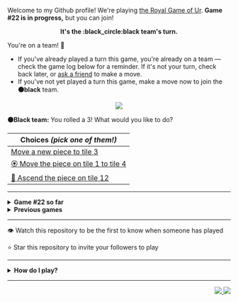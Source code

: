 Welcome to my Github profile!
We're playing
[the Royal Game of Ur](https://en.wikipedia.org/wiki/Royal_Game_of_Ur).
**Game #22 is in progress,** but you can join!

<p align="center">
  <b>It's the
  :black_circle:black
  team's turn.</b>
</p>

You're on a team! :wave:

* If you've already played a turn this game, you're already on a team
  &mdash; check the game log below for a reminder. If it's not your turn,
  check back later, or [ask a
  friend](https://twitter.com/share?text=I'm+playing+The+Royal+Game+of+Ur+on+a+GitHub+profile.+Take+your+turn+at+https://github.com/rossjrw/rossjrw+%23RoyalGameOfUr+%23github) to make a move.
* If you've not yet played a turn this game, make a move now to join the
  **:black_circle:black** team.

<p align="center"><img src="https://raw.githubusercontent.com/rossjrw/rossjrw/play/games/current/board.3447.svg"></p>

  **:black_circle:Black team:**
  You rolled a 3!
What would you like to do?

| Choices *(pick one of them!)* |
| --- |
  | [    Move a new piece to tile 3](https://github.com/rossjrw/rossjrw/issues/new?title=ur-move-3%400-0&amp;body=Press+Submit%21+You+don%27t+need+to+edit+this+text+or+do+anything+else.%0D%0A%0D%0ABe+aware+that+your+move+can+take+a+minute+or+two+to+process.) |
  | [:rosette:    Move the piece on tile 1 to tile 4](https://github.com/rossjrw/rossjrw/issues/new?title=ur-move-3%401-0&amp;body=Press+Submit%21+You+don%27t+need+to+edit+this+text+or+do+anything+else.%0D%0A%0D%0ABe+aware+that+your+move+can+take+a+minute+or+two+to+process.) |
  | [  :rocket:  Ascend the piece on tile 12 ](https://github.com/rossjrw/rossjrw/issues/new?title=ur-move-3%4012-0&amp;body=Press+Submit%21+You+don%27t+need+to+edit+this+text+or+do+anything+else.%0D%0A%0D%0ABe+aware+that+your+move+can+take+a+minute+or+two+to+process.) |

-----

<details>
<summary><b>Game #22 so far</b></summary>

## Who's on each team?

<table>
    <thead>
      <tr><th colspan=2>Players in this game</th></tr>
    </thead>
    <tbody>
      <tr>
        <td align="right"><b>Black team</b> :black_circle:</td>
        <td>:white_circle: <b> White team</b></td>
      </tr>
      <tr align="center">
        <td><b><a href="https://github.com/tassiaaccioly">@tassiaaccioly</a></b> (28)<br><b><a href="https://github.com/Casper-Guo">@Casper-Guo</a></b> (15)<br><b><a href="https://github.com/Justgonc">@Justgonc</a></b> (7)<br><b><a href="https://github.com/LiamJaco">@LiamJaco</a></b> (5)<br><b><a href="https://github.com/nathanielchitn">@nathanielchitn</a></b> (4)<br><b><a href="https://github.com/Jh123x">@Jh123x</a></b> (1)<br><b><a href="https://github.com/Axelaredz">@Axelaredz</a></b> (1)<br><b><a href="https://github.com/lmhinnel">@lmhinnel</a></b> (1)<br><b><a href="https://github.com/tb148">@tb148</a></b> (1)<br><b><a href="https://github.com/VikSil">@VikSil</a></b> (1)<br><b><a href="https://github.com/LucasFASouza">@LucasFASouza</a></b> (1)</td>
        <td><b><a href="https://github.com/huuquyet">@huuquyet</a></b> (33)<br><b><a href="https://github.com/rishichitnis008">@rishichitnis008</a></b> (13)<br><b><a href="https://github.com/Justgoncaa">@Justgoncaa</a></b> (6)<br><b><a href="https://github.com/MatissesProjects">@MatissesProjects</a></b> (5)<br><b><a href="https://github.com/mikeselva123">@mikeselva123</a></b> (2)<br><b><a href="https://github.com/Vinlock">@Vinlock</a></b> (2)<br><b><a href="https://github.com/MeJaM35">@MeJaM35</a></b> (1)<br><b><a href="https://github.com/YoganshSharma">@YoganshSharma</a></b> (1)<br><b><a href="https://github.com/CostasAK">@CostasAK</a></b> (1)<br><b><a href="https://github.com/L4FeeR">@L4FeeR</a></b> (1)<br><b><a href="https://github.com/rnr-roah">@rnr-roah</a></b> (1)<br><b><a href="https://github.com/figuran04">@figuran04</a></b> (1)<br><b><a href="https://github.com/yutagiyuu">@yutagiyuu</a></b> (1)</td>
      </tr>
    </tbody>
  </table>

## What's happened so far?

| Time | Turn | Event | Issue | Board |
| :---: | :---: | :--- | :---: | :---: |
  | 16th Jul 2024 17:27 | **0** | :black_circle: **[@tassiaaccioly](https://github.com/tassiaaccioly)** started a new game | [#3310](https://github.com/rossjrw/rossjrw/issues/3310) | [link](https://raw.githubusercontent.com/rossjrw/rossjrw/463321959605b661f04f9ddf3126ab78d72cfcef/games/current/board.3310.svg) |
  | 16th Jul 2024 17:27 | **1** | :black_circle: **[@tassiaaccioly](https://github.com/tassiaaccioly)** moved a black piece onto the board to position 4  — claimed a rosette :rosette:  | [#3311](https://github.com/rossjrw/rossjrw/issues/3311) | [link](https://raw.githubusercontent.com/rossjrw/rossjrw/0f133055cb76e506ac248d0f8c122c2d983ee713/games/current/board.3311.svg) |
  | 16th Jul 2024 17:28 | **2** | :black_circle: **[@tassiaaccioly](https://github.com/tassiaaccioly)** moved a black piece onto the board to position 2    | [#3312](https://github.com/rossjrw/rossjrw/issues/3312) | [link](https://raw.githubusercontent.com/rossjrw/rossjrw/e8b896e2ed85daca7a090dc3645bab8914561d4b/games/current/board.3312.svg) |
  | 17th Jul 2024 03:42 | **3** | :white_circle: **[@huuquyet](https://github.com/huuquyet)** moved a white piece onto the board to position 2    | [#3313](https://github.com/rossjrw/rossjrw/issues/3313) | [link](https://raw.githubusercontent.com/rossjrw/rossjrw/a71ebfb5ff2d8c1c774b916e1a48db9b5776fca8/games/current/board.3313.svg) |
  | 17th Jul 2024 04:49 | **4** | :black_circle: **[@tassiaaccioly](https://github.com/tassiaaccioly)** moved a black piece onto the board to position 1    | [#3314](https://github.com/rossjrw/rossjrw/issues/3314) |  |
  | 17th Jul 2024 16:56 | **5** | :white_circle: **[@rishichitnis008](https://github.com/rishichitnis008)** moved a white piece from position 2 to position 3    | [#3315](https://github.com/rossjrw/rossjrw/issues/3315) | [link](https://raw.githubusercontent.com/rossjrw/rossjrw/140d058c1ad087b396df78736d829d5e91032a0a/games/current/board.3315.svg) |
  | 17th Jul 2024 16:56 | **6** | :black_circle:  The black team rolled a 0 and their turn was automatically passed | [#3315](https://github.com/rossjrw/rossjrw/issues/3315) | [link](https://raw.githubusercontent.com/rossjrw/rossjrw/02474cfc5d9faf1ab31262a8e2d942717a9eaa7f/games/current/board.3315.svg) |
  | 17th Jul 2024 16:56 | **7** | :white_circle: **[@rishichitnis008](https://github.com/rishichitnis008)** moved a white piece from position 3 to position 4  — claimed a rosette :rosette:  | [#3316](https://github.com/rossjrw/rossjrw/issues/3316) | [link](https://raw.githubusercontent.com/rossjrw/rossjrw/876ed91792c29b6a4efd4b2ecf72c634a6227b93/games/current/board.3316.svg) |
  | 18th Jul 2024 12:58 | **8** | :white_circle: **[@huuquyet](https://github.com/huuquyet)** moved a white piece onto the board to position 2    | [#3317](https://github.com/rossjrw/rossjrw/issues/3317) | [link](https://raw.githubusercontent.com/rossjrw/rossjrw/3a84f7ebf459af710fc7a5947be43d60defffed4/games/current/board.3317.svg) |
  | 18th Jul 2024 14:12 | **9** | :black_circle: **[@tassiaaccioly](https://github.com/tassiaaccioly)** moved a black piece from position 2 to position 3    | [#3318](https://github.com/rossjrw/rossjrw/issues/3318) | [link](https://raw.githubusercontent.com/rossjrw/rossjrw/61278408e44c2fa9ef6499d808f2cb225c5f094d/games/current/board.3318.svg) |
  | 19th Jul 2024 08:19 | **10** | :white_circle: **[@huuquyet](https://github.com/huuquyet)** moved a white piece onto the board to position 1    | [#3319](https://github.com/rossjrw/rossjrw/issues/3319) | [link](https://raw.githubusercontent.com/rossjrw/rossjrw/05ce8aca7d9329900469efc7b7b43ef6772e3d9e/games/current/board.3319.svg) |
  | 19th Jul 2024 18:21 | **11** | :black_circle: **[@tassiaaccioly](https://github.com/tassiaaccioly)** moved a black piece from position 1 to position 2    | [#3320](https://github.com/rossjrw/rossjrw/issues/3320) | [link](https://raw.githubusercontent.com/rossjrw/rossjrw/0fe3c132b50818ce34fe744ea665215a43930c8d/games/current/board.3320.svg) |
  | 21st Jul 2024 16:36 | **12** | :white_circle: **[@huuquyet](https://github.com/huuquyet)** moved a white piece from position 1 to position 3    | [#3321](https://github.com/rossjrw/rossjrw/issues/3321) | [link](https://raw.githubusercontent.com/rossjrw/rossjrw/f09b6a0cd9cccda52a2c907107c1c1c7032d8b8b/games/current/board.3321.svg) |
  | 21st Jul 2024 17:16 | **13** | :black_circle: **[@tassiaaccioly](https://github.com/tassiaaccioly)** moved a black piece from position 4 to position 7    | [#3322](https://github.com/rossjrw/rossjrw/issues/3322) | [link](https://raw.githubusercontent.com/rossjrw/rossjrw/abf9383c38194b3ecb9e90afd502e99d2266fccb/games/current/board.3322.svg) |
  | 22nd Jul 2024 16:46 | **14** | :white_circle: **[@huuquyet](https://github.com/huuquyet)** moved a white piece onto the board to position 1    | [#3323](https://github.com/rossjrw/rossjrw/issues/3323) | [link](https://raw.githubusercontent.com/rossjrw/rossjrw/e7d91d1d07f4ce8c1233f6eb075de12a54a07fbf/games/current/board.3323.svg) |
  | 22nd Jul 2024 20:20 | **15** | :black_circle: **[@tassiaaccioly](https://github.com/tassiaaccioly)** moved a black piece from position 7 to position 8  — claimed a rosette :rosette:  | [#3324](https://github.com/rossjrw/rossjrw/issues/3324) | [link](https://raw.githubusercontent.com/rossjrw/rossjrw/89caad85f2b3c405d89237084190db3f386d775b/games/current/board.3324.svg) |
  | 22nd Jul 2024 20:21 | **16** | :black_circle: **[@tassiaaccioly](https://github.com/tassiaaccioly)** moved a black piece from position 2 to position 4  — claimed a rosette :rosette:  | [#3325](https://github.com/rossjrw/rossjrw/issues/3325) | [link](https://raw.githubusercontent.com/rossjrw/rossjrw/417129b875964e3393e545495e37fe11ef6e734c/games/current/board.3325.svg) |
  | 22nd Jul 2024 20:21 | **17** | :black_circle: **[@tassiaaccioly](https://github.com/tassiaaccioly)** moved a black piece from position 8 to position 11    | [#3326](https://github.com/rossjrw/rossjrw/issues/3326) | [link](https://raw.githubusercontent.com/rossjrw/rossjrw/187013343be9117af77398795a853768ffdc5af8/games/current/board.3326.svg) |
  | 23rd Jul 2024 10:15 | **18** | :white_circle: **[@huuquyet](https://github.com/huuquyet)** moved a white piece from position 4 to position 7    | [#3327](https://github.com/rossjrw/rossjrw/issues/3327) | [link](https://raw.githubusercontent.com/rossjrw/rossjrw/0c2530e26ed505764f5dc51ce313a545e8973624/games/current/board.3327.svg) |
  | 23rd Jul 2024 12:45 | **19** | :black_circle: **[@Jh123x](https://github.com/Jh123x)** moved a black piece from position 11 to position 13    | [#3328](https://github.com/rossjrw/rossjrw/issues/3328) | [link](https://raw.githubusercontent.com/rossjrw/rossjrw/e70b5268895b77f6b17ee42711979dc7d2b7589f/games/current/board.3328.svg) |
  | 24th Jul 2024 05:22 | **20** | :white_circle: **[@huuquyet](https://github.com/huuquyet)** moved a white piece from position 2 to position 4  — claimed a rosette :rosette:  | [#3329](https://github.com/rossjrw/rossjrw/issues/3329) | [link](https://raw.githubusercontent.com/rossjrw/rossjrw/e9dbdfc93f62dc255306542c09f4f6688c035ef7/games/current/board.3329.svg) |
  | 24th Jul 2024 05:24 | **21** | :white_circle: **[@huuquyet](https://github.com/huuquyet)** moved a white piece from position 7 to position 9    | [#3330](https://github.com/rossjrw/rossjrw/issues/3330) | [link](https://raw.githubusercontent.com/rossjrw/rossjrw/28d5f9c2d0b60f54c0a603d0ad43a41d65cd1fc9/games/current/board.3330.svg) |
  | 24th Jul 2024 08:43 | **22** | :black_circle: **[@Casper-Guo](https://github.com/Casper-Guo)** moved a black piece onto the board to position 2    | [#3331](https://github.com/rossjrw/rossjrw/issues/3331) | [link](https://raw.githubusercontent.com/rossjrw/rossjrw/b5e3540f5f94cc8d820dafebf4cde5b21bc42abf/games/current/board.3331.svg) |
  | 24th Jul 2024 21:35 | **23** | :white_circle: **[@mikeselva123](https://github.com/mikeselva123)** moved a white piece from position 3 to position 6    | [#3332](https://github.com/rossjrw/rossjrw/issues/3332) | [link](https://raw.githubusercontent.com/rossjrw/rossjrw/b4dee9c59fa6c41a9aaea33abeb4df6fdd4510d0/games/current/board.3332.svg) |
  | 24th Jul 2024 23:37 | **24** | :black_circle: **[@nathanielchitn](https://github.com/nathanielchitn)** moved a black piece from position 13 to position 14  — claimed a rosette :rosette:  | [#3333](https://github.com/rossjrw/rossjrw/issues/3333) | [link](https://raw.githubusercontent.com/rossjrw/rossjrw/1e98fb4faf4bb62c158705b92c39262d8ddc5d69/games/current/board.3333.svg) |
  | 24th Jul 2024 23:38 | **25** | :black_circle: **[@nathanielchitn](https://github.com/nathanielchitn)** moved a black piece from position 3 to position 6 — captured a white piece :crossed_swords:   | [#3334](https://github.com/rossjrw/rossjrw/issues/3334) | [link](https://raw.githubusercontent.com/rossjrw/rossjrw/31e2dc3bf679d0d006eba863050f3c2e31bf8da5/games/current/board.3334.svg) |
  | 25th Jul 2024 16:48 | **26** | :white_circle: **[@huuquyet](https://github.com/huuquyet)** moved a white piece from position 4 to position 6 — captured a black piece :crossed_swords:   | [#3335](https://github.com/rossjrw/rossjrw/issues/3335) | [link](https://raw.githubusercontent.com/rossjrw/rossjrw/515c0954ac44c7831843d55874b13899a8e22c1e/games/current/board.3335.svg) |
  | 28th Jul 2024 19:00 | **27** | :black_circle: **[@nathanielchitn](https://github.com/nathanielchitn)** moved a black piece from position 4 to position 6 — captured a white piece :crossed_swords:   | [#3336](https://github.com/rossjrw/rossjrw/issues/3336) | [link](https://raw.githubusercontent.com/rossjrw/rossjrw/6fbaa541a3a6ec7d62fa575318e3003266231edb/games/current/board.3336.svg) |
  | 28th Jul 2024 23:34 | **28** | :white_circle: **[@mikeselva123](https://github.com/mikeselva123)** moved a white piece from position 1 to position 3    | [#3337](https://github.com/rossjrw/rossjrw/issues/3337) | [link](https://raw.githubusercontent.com/rossjrw/rossjrw/d756e9352de32651adffb026a925e2878361dfe6/games/current/board.3337.svg) |
  | 28th Jul 2024 23:46 | **29** | :black_circle: **[@Casper-Guo](https://github.com/Casper-Guo)** ascended a black piece from position 14 :rocket:    | [#3338](https://github.com/rossjrw/rossjrw/issues/3338) | [link](https://raw.githubusercontent.com/rossjrw/rossjrw/0d3053a0770a8f1a5ed71d7c939060ae1054af47/games/current/board.3338.svg) |
  | 29th Jul 2024 07:51 | **30** | :white_circle: **[@MeJaM35](https://github.com/MeJaM35)** moved a white piece from position 3 to position 5    | [#3339](https://github.com/rossjrw/rossjrw/issues/3339) | [link](https://raw.githubusercontent.com/rossjrw/rossjrw/a9ca2155cf2c13bc048c1cc0f94e46e17d7cb8f9/games/current/board.3339.svg) |
  | 29th Jul 2024 21:18 | **31** | :black_circle: **[@Axelaredz](https://github.com/Axelaredz)** moved a black piece from position 6 to position 8  — claimed a rosette :rosette:  | [#3340](https://github.com/rossjrw/rossjrw/issues/3340) | [link](https://raw.githubusercontent.com/rossjrw/rossjrw/846a5b7e3cc4b8186baeff508c0919200c748402/games/current/board.3340.svg) |
  | 29th Jul 2024 23:07 | **32** | :black_circle: **[@nathanielchitn](https://github.com/nathanielchitn)** moved a black piece from position 2 to position 4  — claimed a rosette :rosette:  | [#3341](https://github.com/rossjrw/rossjrw/issues/3341) | [link](https://raw.githubusercontent.com/rossjrw/rossjrw/c2cf6c5c31f6d26b36ff0afe4364e2cdeaf5ef20/games/current/board.3341.svg) |
  | 30th Jul 2024 01:16 | **33** | :black_circle: **[@Justgonc](https://github.com/Justgonc)** moved a black piece from position 8 to position 11    | [#3342](https://github.com/rossjrw/rossjrw/issues/3342) | [link](https://raw.githubusercontent.com/rossjrw/rossjrw/3db357a5ec5377ff48fb6b8c6f3a2f66bca5699b/games/current/board.3342.svg) |
  | 30th Jul 2024 14:51 | **34** | :white_circle: **[@huuquyet](https://github.com/huuquyet)** moved a white piece from position 5 to position 8  — claimed a rosette :rosette:  | [#3343](https://github.com/rossjrw/rossjrw/issues/3343) | [link](https://raw.githubusercontent.com/rossjrw/rossjrw/c507eae7694c376115ecdb584ec62fb8137534e5/games/current/board.3343.svg) |
  | 30th Jul 2024 14:53 | **35** | :white_circle: **[@huuquyet](https://github.com/huuquyet)** moved a white piece from position 9 to position 11 — captured a black piece :crossed_swords:   | [#3344](https://github.com/rossjrw/rossjrw/issues/3344) | [link](https://raw.githubusercontent.com/rossjrw/rossjrw/e4a7cc5d634ae9b2422444d57e3c62e446ab3370/games/current/board.3344.svg) |
  | 31st Jul 2024 00:46 | **36** | :black_circle: **[@tassiaaccioly](https://github.com/tassiaaccioly)** moved a black piece from position 4 to position 6    | [#3345](https://github.com/rossjrw/rossjrw/issues/3345) | [link](https://raw.githubusercontent.com/rossjrw/rossjrw/18d3c6bc30034260db4d2e90f86a141c4ea6fff4/games/current/board.3345.svg) |
  | 31st Jul 2024 01:06 | **37** | :white_circle: **[@rishichitnis008](https://github.com/rishichitnis008)** moved a white piece from position 11 to position 13    | [#3346](https://github.com/rossjrw/rossjrw/issues/3346) | [link](https://raw.githubusercontent.com/rossjrw/rossjrw/aeafad79f3fada25ea5a2a3b3f36c7b05d510af8/games/current/board.3346.svg) |
  | 31st Jul 2024 04:36 | **38** | :black_circle: **[@Justgonc](https://github.com/Justgonc)** moved a black piece from position 6 to position 7    | [#3347](https://github.com/rossjrw/rossjrw/issues/3347) |  |
  | 31st Jul 2024 16:22 | **39** | :white_circle: **[@huuquyet](https://github.com/huuquyet)** moved a white piece from position 8 to position 11    | [#3348](https://github.com/rossjrw/rossjrw/issues/3348) | [link](https://raw.githubusercontent.com/rossjrw/rossjrw/f5d483479ba3b71013129b03ebe70cf357a7c008/games/current/board.3348.svg) |
  | 31st Jul 2024 16:22 | **40** | :black_circle:  The black team rolled a 0 and their turn was automatically passed | [#3348](https://github.com/rossjrw/rossjrw/issues/3348) | [link](https://raw.githubusercontent.com/rossjrw/rossjrw/4b4899cc4f021094061e7acdd053eb1130f0a139/games/current/board.3348.svg) |
  | 31st Jul 2024 16:26 | **41** | :white_circle: **[@huuquyet](https://github.com/huuquyet)** ascended a white piece from position 13 :rocket:    | [#3349](https://github.com/rossjrw/rossjrw/issues/3349) | [link](https://raw.githubusercontent.com/rossjrw/rossjrw/f35f4dbb4500b8312b28d30fd3bf8ed3643de5f8/games/current/board.3349.svg) |
  | 1st Aug 2024 11:28 | **42** | :black_circle: **[@Casper-Guo](https://github.com/Casper-Guo)** moved a black piece from position 7 to position 9    | [#3350](https://github.com/rossjrw/rossjrw/issues/3350) | [link](https://raw.githubusercontent.com/rossjrw/rossjrw/fea248b3634773610d7d98cc9b5f1bbab7fa0058/games/current/board.3350.svg) |
  | 1st Aug 2024 12:09 | **43** | :white_circle: **[@huuquyet](https://github.com/huuquyet)** moved a white piece from position 11 to position 12    | [#3351](https://github.com/rossjrw/rossjrw/issues/3351) | [link](https://raw.githubusercontent.com/rossjrw/rossjrw/285b0377f96e1708ae13b21f85cd0741c18dbb51/games/current/board.3351.svg) |
  | 1st Aug 2024 14:59 | **44** | :black_circle: **[@tassiaaccioly](https://github.com/tassiaaccioly)** moved a black piece from position 9 to position 12 — captured a white piece :crossed_swords:   | [#3352](https://github.com/rossjrw/rossjrw/issues/3352) |  |
  | 4th Aug 2024 05:29 | **45** | :white_circle: **[@YoganshSharma](https://github.com/YoganshSharma)** moved a white piece onto the board to position 3    | [#3353](https://github.com/rossjrw/rossjrw/issues/3353) | [link](https://raw.githubusercontent.com/rossjrw/rossjrw/a108e036878d3c83031c847884ec5a6919522f67/games/current/board.3353.svg) |
  | 4th Aug 2024 05:29 | **46** | :black_circle:  The black team rolled a 0 and their turn was automatically passed | [#3353](https://github.com/rossjrw/rossjrw/issues/3353) | [link](https://raw.githubusercontent.com/rossjrw/rossjrw/6f47fd37be247c8248a1e8cc60bf5a63e220b68c/games/current/board.3353.svg) |
  | 4th Aug 2024 08:27 | **47** | :white_circle: **[@huuquyet](https://github.com/huuquyet)** moved a white piece from position 3 to position 6    | [#3354](https://github.com/rossjrw/rossjrw/issues/3354) | [link](https://raw.githubusercontent.com/rossjrw/rossjrw/8cdedf7634b1f8a244dbed47e5a12dba169a92d6/games/current/board.3354.svg) |
  | 4th Aug 2024 13:10 | **48** | :black_circle: **[@tassiaaccioly](https://github.com/tassiaaccioly)** moved a black piece from position 12 to position 13    | [#3355](https://github.com/rossjrw/rossjrw/issues/3355) | [link](https://raw.githubusercontent.com/rossjrw/rossjrw/cb5db5cc5a684304b0aa662d52e890eb9d145cc1/games/current/board.3355.svg) |
  | 5th Aug 2024 05:36 | **49** | :white_circle: **[@huuquyet](https://github.com/huuquyet)** moved a white piece from position 6 to position 7    | [#3356](https://github.com/rossjrw/rossjrw/issues/3356) | [link](https://raw.githubusercontent.com/rossjrw/rossjrw/63837fb6d82de678e6e7689f51c347b325f48535/games/current/board.3356.svg) |
  | 5th Aug 2024 06:09 | **50** | :black_circle: **[@tassiaaccioly](https://github.com/tassiaaccioly)** moved a black piece onto the board to position 2    | [#3357](https://github.com/rossjrw/rossjrw/issues/3357) | [link](https://raw.githubusercontent.com/rossjrw/rossjrw/861cdf51ac01f401bdc9ad936908d339037e7dc2/games/current/board.3357.svg) |
  | 6th Aug 2024 05:10 | **51** | :white_circle: **[@huuquyet](https://github.com/huuquyet)** moved a white piece from position 7 to position 8  — claimed a rosette :rosette:  | [#3358](https://github.com/rossjrw/rossjrw/issues/3358) | [link](https://raw.githubusercontent.com/rossjrw/rossjrw/bc28cb2577295255f56ddfcb82f3e6d4cf2017e5/games/current/board.3358.svg) |
  | 6th Aug 2024 05:11 | **52** | :white_circle: **[@huuquyet](https://github.com/huuquyet)** moved a white piece onto the board to position 1    | [#3359](https://github.com/rossjrw/rossjrw/issues/3359) | [link](https://raw.githubusercontent.com/rossjrw/rossjrw/e5bf09179f4fc93a721bfc825b56406ba1920da6/games/current/board.3359.svg) |
  | 6th Aug 2024 11:54 | **53** | :black_circle: **[@tassiaaccioly](https://github.com/tassiaaccioly)** moved a black piece onto the board to position 3    | [#3360](https://github.com/rossjrw/rossjrw/issues/3360) | [link](https://raw.githubusercontent.com/rossjrw/rossjrw/4c724752052c29e4e5e104041e75dd0676d8cd7a/games/current/board.3360.svg) |
  | 7th Aug 2024 12:33 | **54** | :white_circle: **[@CostasAK](https://github.com/CostasAK)** moved a white piece onto the board to position 4  — claimed a rosette :rosette:  | [#3361](https://github.com/rossjrw/rossjrw/issues/3361) | [link](https://raw.githubusercontent.com/rossjrw/rossjrw/d514027c5c2d2bd5eb8ca2c51c9b2e4ef1a56d1c/games/current/board.3361.svg) |
  | 7th Aug 2024 16:24 | **55** | :white_circle: **[@huuquyet](https://github.com/huuquyet)** moved a white piece from position 8 to position 10    | [#3362](https://github.com/rossjrw/rossjrw/issues/3362) | [link](https://raw.githubusercontent.com/rossjrw/rossjrw/97ff01d67a1b5eefac7ea06a082c8b4944dcf473/games/current/board.3362.svg) |
  | 7th Aug 2024 17:57 | **56** | :black_circle: **[@tassiaaccioly](https://github.com/tassiaaccioly)** moved a black piece from position 2 to position 5    | [#3363](https://github.com/rossjrw/rossjrw/issues/3363) | [link](https://raw.githubusercontent.com/rossjrw/rossjrw/e82725e8e85cfcc852636e35ea180658570993aa/games/current/board.3363.svg) |
  | 8th Aug 2024 13:19 | **57** | :white_circle: **[@L4FeeR](https://github.com/L4FeeR)** moved a white piece from position 4 to position 5 — captured a black piece :crossed_swords:   | [#3364](https://github.com/rossjrw/rossjrw/issues/3364) | [link](https://raw.githubusercontent.com/rossjrw/rossjrw/c6459c493892ddf4ab9844a2fc7deead20f088e1/games/current/board.3364.svg) |
  | 8th Aug 2024 14:30 | **58** | :black_circle: **[@tassiaaccioly](https://github.com/tassiaaccioly)** moved a black piece from position 3 to position 4  — claimed a rosette :rosette:  | [#3367](https://github.com/rossjrw/rossjrw/issues/3367) | [link](https://raw.githubusercontent.com/rossjrw/rossjrw/c83805f1ad9a6248b1f0c1cc76cb0bc0eecf1386/games/current/board.3367.svg) |
  | 8th Aug 2024 14:31 | **59** | :black_circle: **[@tassiaaccioly](https://github.com/tassiaaccioly)** moved a black piece onto the board to position 2    | [#3368](https://github.com/rossjrw/rossjrw/issues/3368) | [link](https://raw.githubusercontent.com/rossjrw/rossjrw/fbe0ba6c0f1dc451f259494e050b361b4593243f/games/current/board.3368.svg) |
  | 8th Aug 2024 16:53 | **60** | :white_circle: **[@huuquyet](https://github.com/huuquyet)** moved a white piece from position 10 to position 11    | [#3369](https://github.com/rossjrw/rossjrw/issues/3369) | [link](https://raw.githubusercontent.com/rossjrw/rossjrw/117be5a73e4164d69db676c5cb52290c9a4dc49f/games/current/board.3369.svg) |
  | 8th Aug 2024 19:26 | **61** | :black_circle: **[@Justgonc](https://github.com/Justgonc)** moved a black piece from position 4 to position 8  — claimed a rosette :rosette:  | [#3370](https://github.com/rossjrw/rossjrw/issues/3370) | [link](https://raw.githubusercontent.com/rossjrw/rossjrw/78416186100c04699f8d396926fbf91a3d18d3a5/games/current/board.3370.svg) |
  | 8th Aug 2024 19:28 | **62** | :black_circle: **[@Justgonc](https://github.com/Justgonc)** ascended a black piece from position 13 :rocket:    | [#3371](https://github.com/rossjrw/rossjrw/issues/3371) | [link](https://raw.githubusercontent.com/rossjrw/rossjrw/ad82a19234af2ffaa057cb02ab02ecfe34e0e809/games/current/board.3371.svg) |
  | 9th Aug 2024 15:50 | **63** | :white_circle: **[@huuquyet](https://github.com/huuquyet)** moved a white piece from position 11 to position 12    | [#3372](https://github.com/rossjrw/rossjrw/issues/3372) | [link](https://raw.githubusercontent.com/rossjrw/rossjrw/2fcd14b72f9b68f57bd0c22446a3b66b7d02fe13/games/current/board.3372.svg) |
  | 9th Aug 2024 15:55 | **64** | :black_circle: **[@tassiaaccioly](https://github.com/tassiaaccioly)** moved a black piece from position 2 to position 4  — claimed a rosette :rosette:  | [#3373](https://github.com/rossjrw/rossjrw/issues/3373) | [link](https://raw.githubusercontent.com/rossjrw/rossjrw/2d56f9c5b560954ef587764a40a8fc94b2103638/games/current/board.3373.svg) |
  | 9th Aug 2024 15:55 | **65** | :black_circle: **[@tassiaaccioly](https://github.com/tassiaaccioly)** moved a black piece onto the board to position 3    | [#3374](https://github.com/rossjrw/rossjrw/issues/3374) | [link](https://raw.githubusercontent.com/rossjrw/rossjrw/0044274bdb7be2ecc320df08defcbf2c394e1241/games/current/board.3374.svg) |
  | 12th Aug 2024 15:51 | **66** | :white_circle: **[@huuquyet](https://github.com/huuquyet)** moved a white piece from position 1 to position 4  — claimed a rosette :rosette:  | [#3375](https://github.com/rossjrw/rossjrw/issues/3375) | [link](https://raw.githubusercontent.com/rossjrw/rossjrw/4af103a4ea6d84427d40f670bffe30fd7bd82e9e/games/current/board.3375.svg) |
  | 12th Aug 2024 15:53 | **67** | :white_circle: **[@huuquyet](https://github.com/huuquyet)** moved a white piece from position 4 to position 9    | [#3376](https://github.com/rossjrw/rossjrw/issues/3376) | [link](https://raw.githubusercontent.com/rossjrw/rossjrw/ec4a1ee635868f10b23dc816ff4a59a081a612b3/games/current/board.3376.svg) |
  | 13th Aug 2024 11:58 | **68** | :black_circle: **[@tassiaaccioly](https://github.com/tassiaaccioly)** moved a black piece from position 8 to position 9 — captured a white piece :crossed_swords:   | [#3377](https://github.com/rossjrw/rossjrw/issues/3377) | [link](https://raw.githubusercontent.com/rossjrw/rossjrw/3320b051d11357dc10da05be3216515956d3bef7/games/current/board.3377.svg) |
  | 13th Aug 2024 15:21 | **69** | :white_circle: **[@huuquyet](https://github.com/huuquyet)** moved a white piece from position 12 to position 14  — claimed a rosette :rosette:  | [#3378](https://github.com/rossjrw/rossjrw/issues/3378) | [link](https://raw.githubusercontent.com/rossjrw/rossjrw/cdd6e408ffa87ba92b59fee552b84e436e24ad77/games/current/board.3378.svg) |
  | 13th Aug 2024 15:23 | **70** | :white_circle: **[@huuquyet](https://github.com/huuquyet)** moved a white piece from position 5 to position 7    | [#3379](https://github.com/rossjrw/rossjrw/issues/3379) | [link](https://raw.githubusercontent.com/rossjrw/rossjrw/9aabbf406aca6a1565ef3e9930afe71728e9e71e/games/current/board.3379.svg) |
  | 16th Aug 2024 22:46 | **71** | :black_circle: **[@Justgonc](https://github.com/Justgonc)** moved a black piece from position 9 to position 10    | [#3380](https://github.com/rossjrw/rossjrw/issues/3380) | [link](https://raw.githubusercontent.com/rossjrw/rossjrw/74fbe24c0ea38331f6855146dc434d7f0b5c5750/games/current/board.3380.svg) |
  | 16th Aug 2024 22:46 | **72** | :white_circle: **[@rishichitnis008](https://github.com/rishichitnis008)** moved a white piece from position 7 to position 9    | [#3381](https://github.com/rossjrw/rossjrw/issues/3381) | [link](https://raw.githubusercontent.com/rossjrw/rossjrw/1f38d62d5700b68c6dff3e3acfd2e0fa0aedb739/games/current/board.3381.svg) |
  | 16th Aug 2024 22:48 | **73** | :black_circle: **[@Justgonc](https://github.com/Justgonc)** moved a black piece from position 4 to position 5    | [#3384](https://github.com/rossjrw/rossjrw/issues/3384) | [link](https://raw.githubusercontent.com/rossjrw/rossjrw/d3520139223926ac5474e24d46cdb785078b0233/games/current/board.3384.svg) |
  | 16th Aug 2024 22:50 | **74** | :white_circle: **[@rishichitnis008](https://github.com/rishichitnis008)** moved a white piece onto the board to position 4  — claimed a rosette :rosette:  | [#3386](https://github.com/rossjrw/rossjrw/issues/3386) | [link](https://raw.githubusercontent.com/rossjrw/rossjrw/1475aaae5c40000d2eed97e603b73bb626671a89/games/current/board.3386.svg) |
  | 16th Aug 2024 22:51 | **75** | :white_circle: **[@rishichitnis008](https://github.com/rishichitnis008)** moved a white piece from position 4 to position 8  — claimed a rosette :rosette:  | [#3387](https://github.com/rossjrw/rossjrw/issues/3387) | [link](https://raw.githubusercontent.com/rossjrw/rossjrw/8c377cef8a27bff3d5cda62731888f88e36fe39e/games/current/board.3387.svg) |
  | 16th Aug 2024 22:54 | **76** | :white_circle: **[@rishichitnis008](https://github.com/rishichitnis008)** moved a white piece from position 9 to position 10 — captured a black piece :crossed_swords:   | [#3388](https://github.com/rossjrw/rossjrw/issues/3388) |  |
  | 16th Aug 2024 22:59 | **77** | :black_circle: **[@Justgonc](https://github.com/Justgonc)** moved a black piece from position 5 to position 7    | [#3389](https://github.com/rossjrw/rossjrw/issues/3389) | [link](https://raw.githubusercontent.com/rossjrw/rossjrw/86cbb9d4742d8933bdd244bef5e7a7c01918d088/games/current/board.3389.svg) |
  | 16th Aug 2024 22:59 | **78** | :white_circle:  The white team rolled a 0 and their turn was automatically passed | [#3389](https://github.com/rossjrw/rossjrw/issues/3389) | [link](https://raw.githubusercontent.com/rossjrw/rossjrw/1bb4f88a3efa89e66b39b23254afd6cf12701773/games/current/board.3389.svg) |
  | 16th Aug 2024 23:10 | **79** | :black_circle: **[@tassiaaccioly](https://github.com/tassiaaccioly)** moved a black piece from position 7 to position 10 — captured a white piece :crossed_swords:   | [#3390](https://github.com/rossjrw/rossjrw/issues/3390) | [link](https://raw.githubusercontent.com/rossjrw/rossjrw/7ea17faeeb6017461c583f44e9a3c16114a11cba/games/current/board.3390.svg) |
  | 18th Aug 2024 16:56 | **80** | :white_circle: **[@huuquyet](https://github.com/huuquyet)** moved a white piece from position 8 to position 10 — captured a black piece :crossed_swords:   | [#3391](https://github.com/rossjrw/rossjrw/issues/3391) |  |
  | 19th Aug 2024 01:53 | **81** | :black_circle: **[@lmhinnel](https://github.com/lmhinnel)** moved a black piece onto the board to position 4  — claimed a rosette :rosette:  | [#3392](https://github.com/rossjrw/rossjrw/issues/3392) | [link](https://raw.githubusercontent.com/rossjrw/rossjrw/76898324fdfb587e460d3b332b9203bf36e1e02b/games/current/board.3392.svg) |
  | 19th Aug 2024 01:53 | **82** | :black_circle:  The black team rolled a 0 and their turn was automatically passed | [#3392](https://github.com/rossjrw/rossjrw/issues/3392) | [link](https://raw.githubusercontent.com/rossjrw/rossjrw/ae4c93cfe81d47502e1af9c49b90d46ceb7af667/games/current/board.3392.svg) |
  | 19th Aug 2024 03:37 | **83** | :white_circle: **[@huuquyet](https://github.com/huuquyet)** moved a white piece from position 10 to position 12    | [#3393](https://github.com/rossjrw/rossjrw/issues/3393) | [link](https://raw.githubusercontent.com/rossjrw/rossjrw/8c4dd6f8ee8d8cd62024cf0975316afe79338182/games/current/board.3393.svg) |
  | 19th Aug 2024 03:45 | **84** | :black_circle: **[@tassiaaccioly](https://github.com/tassiaaccioly)** moved a black piece onto the board to position 1    | [#3394](https://github.com/rossjrw/rossjrw/issues/3394) | [link](https://raw.githubusercontent.com/rossjrw/rossjrw/071dee6c42effd103d18344d10e7737512532fa9/games/current/board.3394.svg) |
  | 19th Aug 2024 07:18 | **85** | :white_circle: **[@rishichitnis008](https://github.com/rishichitnis008)** ascended a white piece from position 14 :rocket:    | [#3395](https://github.com/rossjrw/rossjrw/issues/3395) | [link](https://raw.githubusercontent.com/rossjrw/rossjrw/518cbbeb6b1f3312a47921ba7435576c23ed1d6a/games/current/board.3395.svg) |
  | 20th Aug 2024 15:30 | **86** | :black_circle: **[@tb148](https://github.com/tb148)** moved a black piece from position 4 to position 6    | [#3396](https://github.com/rossjrw/rossjrw/issues/3396) | [link](https://raw.githubusercontent.com/rossjrw/rossjrw/9e76cc6db2c7d40f6b006c96f06d7e80cbbc8462/games/current/board.3396.svg) |
  | 21st Aug 2024 11:43 | **87** | :white_circle: **[@rnr-roah](https://github.com/rnr-roah)** ascended a white piece from position 12 :rocket:    | [#3397](https://github.com/rossjrw/rossjrw/issues/3397) | [link](https://raw.githubusercontent.com/rossjrw/rossjrw/e7388f9d5661f2ac67f59b560bac8131214fc254/games/current/board.3397.svg) |
  | 22nd Aug 2024 13:44 | **88** | :black_circle: **[@LiamJaco](https://github.com/LiamJaco)** moved a black piece from position 1 to position 4  — claimed a rosette :rosette:  | [#3398](https://github.com/rossjrw/rossjrw/issues/3398) | [link](https://raw.githubusercontent.com/rossjrw/rossjrw/63785c7c91f5f69d1003e28a8459809f9eaf3b0f/games/current/board.3398.svg) |
  | 22nd Aug 2024 13:44 | **89** | :black_circle: **[@LiamJaco](https://github.com/LiamJaco)** moved a black piece from position 4 to position 8  — claimed a rosette :rosette:  | [#3399](https://github.com/rossjrw/rossjrw/issues/3399) | [link](https://raw.githubusercontent.com/rossjrw/rossjrw/1df627e91a6a0d9379cde3c2eb12ec6284392a12/games/current/board.3399.svg) |
  | 22nd Aug 2024 13:45 | **90** | :black_circle: **[@tassiaaccioly](https://github.com/tassiaaccioly)** moved a black piece onto the board to position 2    | [#3400](https://github.com/rossjrw/rossjrw/issues/3400) |  |
  | 22nd Aug 2024 23:12 | **91** | :white_circle: **[@Vinlock](https://github.com/Vinlock)** moved a white piece onto the board to position 1    | [#3401](https://github.com/rossjrw/rossjrw/issues/3401) | [link](https://raw.githubusercontent.com/rossjrw/rossjrw/61dc296f42077d51d3f102191cec8a08780dfd7e/games/current/board.3401.svg) |
  | 22nd Aug 2024 23:12 | **92** | :black_circle:  The black team rolled a 0 and their turn was automatically passed | [#3401](https://github.com/rossjrw/rossjrw/issues/3401) | [link](https://raw.githubusercontent.com/rossjrw/rossjrw/54134876fb2c639600d083c725314e970b516e8f/games/current/board.3401.svg) |
  | 23rd Aug 2024 01:34 | **93** | :white_circle: **[@Vinlock](https://github.com/Vinlock)** moved a white piece from position 1 to position 4  — claimed a rosette :rosette:  | [#3402](https://github.com/rossjrw/rossjrw/issues/3402) | [link](https://raw.githubusercontent.com/rossjrw/rossjrw/031b5bcfa1bbefa771dfcace5d2d0f7367be7d11/games/current/board.3402.svg) |
  | 23rd Aug 2024 12:30 | **94** | :white_circle: **[@rishichitnis008](https://github.com/rishichitnis008)** moved a white piece from position 4 to position 6 — captured a black piece :crossed_swords:   | [#3403](https://github.com/rossjrw/rossjrw/issues/3403) | [link](https://raw.githubusercontent.com/rossjrw/rossjrw/c0dc978312f68e1d511b4a4f6f66056f1ddbaa56/games/current/board.3403.svg) |
  | 24th Aug 2024 14:56 | **95** | :black_circle: **[@LiamJaco](https://github.com/LiamJaco)** moved a black piece from position 3 to position 4  — claimed a rosette :rosette:  | [#3404](https://github.com/rossjrw/rossjrw/issues/3404) | [link](https://raw.githubusercontent.com/rossjrw/rossjrw/f78533d50d953b8777940e7c6b1940bcb54c4bbd/games/current/board.3404.svg) |
  | 24th Aug 2024 17:23 | **96** | :black_circle: **[@VikSil](https://github.com/VikSil)** moved a black piece from position 4 to position 6 — captured a white piece :crossed_swords:   | [#3405](https://github.com/rossjrw/rossjrw/issues/3405) | [link](https://raw.githubusercontent.com/rossjrw/rossjrw/19e12b667a622c5cc13c4f5c4dfdff2521efcf8e/games/current/board.3405.svg) |
  | 24th Aug 2024 20:05 | **97** | :white_circle: **[@rishichitnis008](https://github.com/rishichitnis008)** moved a white piece onto the board to position 2    | [#3406](https://github.com/rossjrw/rossjrw/issues/3406) | [link](https://raw.githubusercontent.com/rossjrw/rossjrw/600ab00724441dd42c6e4e044718a5cc667f4cf5/games/current/board.3406.svg) |
  | 24th Aug 2024 20:17 | **98** | :black_circle: **[@Casper-Guo](https://github.com/Casper-Guo)** moved a black piece from position 6 to position 9    | [#3407](https://github.com/rossjrw/rossjrw/issues/3407) | [link](https://raw.githubusercontent.com/rossjrw/rossjrw/c4491a7d811f16197466ef2005dc5120bc054ece/games/current/board.3407.svg) |
  | 24th Aug 2024 20:53 | **99** | :white_circle: **[@rishichitnis008](https://github.com/rishichitnis008)** moved a white piece from position 2 to position 4  — claimed a rosette :rosette:  | [#3408](https://github.com/rossjrw/rossjrw/issues/3408) | [link](https://raw.githubusercontent.com/rossjrw/rossjrw/04d377d12baf5716cb7a5349e29c611c8045e1f9/games/current/board.3408.svg) |
  | 25th Aug 2024 00:10 | **100** | :white_circle: **[@figuran04](https://github.com/figuran04)** moved a white piece onto the board to position 3    | [#3409](https://github.com/rossjrw/rossjrw/issues/3409) | [link](https://raw.githubusercontent.com/rossjrw/rossjrw/48232f7a18c3d84a1afd7964de4112956b5b4549/games/current/board.3409.svg) |
  | 25th Aug 2024 00:53 | **101** | :black_circle: **[@tassiaaccioly](https://github.com/tassiaaccioly)** moved a black piece from position 9 to position 12    | [#3410](https://github.com/rossjrw/rossjrw/issues/3410) | [link](https://raw.githubusercontent.com/rossjrw/rossjrw/cb2ef05982d222839a6a81245d2b0a650256e323/games/current/board.3410.svg) |
  | 26th Aug 2024 11:58 | **102** | :white_circle: **[@rishichitnis008](https://github.com/rishichitnis008)** moved a white piece from position 4 to position 5    | [#3411](https://github.com/rossjrw/rossjrw/issues/3411) | [link](https://raw.githubusercontent.com/rossjrw/rossjrw/d77f92170449de6574709fee7b4efc0856851019/games/current/board.3411.svg) |
  | 26th Aug 2024 12:00 | **103** | :black_circle: **[@LiamJaco](https://github.com/LiamJaco)** moved a black piece from position 12 to position 13    | [#3412](https://github.com/rossjrw/rossjrw/issues/3412) | [link](https://raw.githubusercontent.com/rossjrw/rossjrw/5a716d2731e3752b1a1ef7db65365bb56f0f68c0/games/current/board.3412.svg) |
  | 26th Aug 2024 16:13 | **104** | :white_circle: **[@rishichitnis008](https://github.com/rishichitnis008)** moved a white piece from position 5 to position 7    | [#3413](https://github.com/rossjrw/rossjrw/issues/3413) | [link](https://raw.githubusercontent.com/rossjrw/rossjrw/cf4cb63cdf32db03e052a84903255f588601b60d/games/current/board.3413.svg) |
  | 26th Aug 2024 17:44 | **105** | :black_circle: **[@Casper-Guo](https://github.com/Casper-Guo)** moved a black piece from position 13 to position 14  — claimed a rosette :rosette:  | [#3414](https://github.com/rossjrw/rossjrw/issues/3414) | [link](https://raw.githubusercontent.com/rossjrw/rossjrw/472b0526410e7d89fab25a1724603f04c5173762/games/current/board.3414.svg) |
  | 26th Aug 2024 17:49 | **106** | :black_circle: **[@Casper-Guo](https://github.com/Casper-Guo)** moved a black piece from position 2 to position 4  — claimed a rosette :rosette:  | [#3415](https://github.com/rossjrw/rossjrw/issues/3415) | [link](https://raw.githubusercontent.com/rossjrw/rossjrw/f010b49818e984456ea65277e10c034a78ea81a7/games/current/board.3415.svg) |
  | 26th Aug 2024 18:06 | **107** | :black_circle: **[@Casper-Guo](https://github.com/Casper-Guo)** moved a black piece from position 4 to position 7 — captured a white piece :crossed_swords:   | [#3416](https://github.com/rossjrw/rossjrw/issues/3416) |  |
  | 26th Aug 2024 23:48 | **108** | :white_circle: **[@Justgoncaa](https://github.com/Justgoncaa)** moved a white piece from position 3 to position 7 — captured a black piece :crossed_swords:   | [#3417](https://github.com/rossjrw/rossjrw/issues/3417) | [link](https://raw.githubusercontent.com/rossjrw/rossjrw/586dcdd7e81eeead289aebf90a8e775be2cb883b/games/current/board.3417.svg) |
  | 26th Aug 2024 23:48 | **109** | :black_circle:  The black team rolled a 0 and their turn was automatically passed | [#3417](https://github.com/rossjrw/rossjrw/issues/3417) | [link](https://raw.githubusercontent.com/rossjrw/rossjrw/dd3bd515fb6217e6850b9773fc5cffbff94f1899/games/current/board.3417.svg) |
  | 26th Aug 2024 23:49 | **110** | :white_circle: **[@Justgoncaa](https://github.com/Justgoncaa)** moved a white piece from position 7 to position 10    | [#3418](https://github.com/rossjrw/rossjrw/issues/3418) | [link](https://raw.githubusercontent.com/rossjrw/rossjrw/6c04e88a3ba7102e12fe5306b91676ae0cfde7a9/games/current/board.3418.svg) |
  | 26th Aug 2024 23:53 | **111** | :black_circle: **[@Casper-Guo](https://github.com/Casper-Guo)** moved a black piece from position 8 to position 10 — captured a white piece :crossed_swords:   | [#3419](https://github.com/rossjrw/rossjrw/issues/3419) | [link](https://raw.githubusercontent.com/rossjrw/rossjrw/2a55ad06bca2b62e8372b468dcefd24a8bb935a1/games/current/board.3419.svg) |
  | 28th Aug 2024 16:55 | **112** | :white_circle: **[@huuquyet](https://github.com/huuquyet)** moved a white piece onto the board to position 3    | [#3420](https://github.com/rossjrw/rossjrw/issues/3420) |  |
  | 28th Aug 2024 18:00 | **113** | :black_circle: **[@Casper-Guo](https://github.com/Casper-Guo)** moved a black piece onto the board to position 2    | [#3421](https://github.com/rossjrw/rossjrw/issues/3421) | [link](https://raw.githubusercontent.com/rossjrw/rossjrw/744ab483f5784465e3927f062b68112c5ce7a960/games/current/board.3421.svg) |
  | 28th Aug 2024 18:00 | **114** | :white_circle:  The white team rolled a 0 and their turn was automatically passed | [#3421](https://github.com/rossjrw/rossjrw/issues/3421) | [link](https://raw.githubusercontent.com/rossjrw/rossjrw/23bb8ad531c6c32f75ff01ad04034151ffd82bc2/games/current/board.3421.svg) |
  | 29th Aug 2024 13:56 | **115** | :black_circle: **[@LucasFASouza](https://github.com/LucasFASouza)** moved a black piece onto the board to position 3    | [#3422](https://github.com/rossjrw/rossjrw/issues/3422) | [link](https://raw.githubusercontent.com/rossjrw/rossjrw/fc3bb850f27fc134748a9d471d41a5390eb1a346/games/current/board.3422.svg) |
  | 30th Aug 2024 12:13 | **116** | :white_circle: **[@Justgoncaa](https://github.com/Justgoncaa)** moved a white piece from position 3 to position 4  — claimed a rosette :rosette:  | [#3423](https://github.com/rossjrw/rossjrw/issues/3423) | [link](https://raw.githubusercontent.com/rossjrw/rossjrw/ad694733dd96b82a204d81e60678d233a5b6e6b1/games/current/board.3423.svg) |
  | 2nd Sep 2024 13:30 | **117** | :white_circle: **[@Justgoncaa](https://github.com/Justgoncaa)** moved a white piece from position 4 to position 7    | [#3424](https://github.com/rossjrw/rossjrw/issues/3424) | [link](https://raw.githubusercontent.com/rossjrw/rossjrw/b3ec6451d10b4c535431082668a90dd0816088e9/games/current/board.3424.svg) |
  | 2nd Sep 2024 14:47 | **118** | :black_circle: **[@Casper-Guo](https://github.com/Casper-Guo)** moved a black piece from position 2 to position 4  — claimed a rosette :rosette:  | [#3425](https://github.com/rossjrw/rossjrw/issues/3425) | [link](https://raw.githubusercontent.com/rossjrw/rossjrw/848b48fda2e64ec3f9f8de655fea336abedbb9af/games/current/board.3425.svg) |
  | 2nd Sep 2024 14:50 | **119** | :black_circle: **[@Casper-Guo](https://github.com/Casper-Guo)** moved a black piece from position 10 to position 12    | [#3426](https://github.com/rossjrw/rossjrw/issues/3426) | [link](https://raw.githubusercontent.com/rossjrw/rossjrw/7760353831205712cf5673a403deac842277f27f/games/current/board.3426.svg) |
  | 2nd Sep 2024 16:55 | **120** | :white_circle: **[@huuquyet](https://github.com/huuquyet)** moved a white piece from position 7 to position 9    | [#3427](https://github.com/rossjrw/rossjrw/issues/3427) | [link](https://raw.githubusercontent.com/rossjrw/rossjrw/a6fcb14be7fe0d518113f52c64653159488f90f0/games/current/board.3427.svg) |
  | 2nd Sep 2024 18:05 | **121** | :black_circle: **[@tassiaaccioly](https://github.com/tassiaaccioly)** ascended a black piece from position 12 :rocket:    | [#3428](https://github.com/rossjrw/rossjrw/issues/3428) | [link](https://raw.githubusercontent.com/rossjrw/rossjrw/9030361fe531f8f34994be71a75a735af08bdb1b/games/current/board.3428.svg) |
  | 3rd Sep 2024 15:45 | **122** | :white_circle: **[@Justgoncaa](https://github.com/Justgoncaa)** moved a white piece onto the board to position 4  — claimed a rosette :rosette:  | [#3429](https://github.com/rossjrw/rossjrw/issues/3429) | [link](https://raw.githubusercontent.com/rossjrw/rossjrw/6349ad90fc6b68b39b4324debf0c725e72a680ef/games/current/board.3429.svg) |
  | 3rd Sep 2024 15:47 | **123** | :white_circle: **[@Justgoncaa](https://github.com/Justgoncaa)** moved a white piece from position 9 to position 12    | [#3430](https://github.com/rossjrw/rossjrw/issues/3430) | [link](https://raw.githubusercontent.com/rossjrw/rossjrw/933d948f72d0a79a34755f060133747526ad502b/games/current/board.3430.svg) |
  | 3rd Sep 2024 15:48 | **124** | :black_circle: **[@LiamJaco](https://github.com/LiamJaco)** moved a black piece from position 3 to position 5    | [#3431](https://github.com/rossjrw/rossjrw/issues/3431) | [link](https://raw.githubusercontent.com/rossjrw/rossjrw/29755bcb25bbe47c55b2a92ab467471c7f208cff/games/current/board.3431.svg) |
  | 3rd Sep 2024 16:54 | **125** | :white_circle: **[@huuquyet](https://github.com/huuquyet)** moved a white piece from position 4 to position 5 — captured a black piece :crossed_swords:   | [#3432](https://github.com/rossjrw/rossjrw/issues/3432) | [link](https://raw.githubusercontent.com/rossjrw/rossjrw/f4638292a106b2f46446d0cbc441218a7e0b0e2b/games/current/board.3432.svg) |
  | 3rd Sep 2024 17:27 | **126** | :black_circle: **[@Casper-Guo](https://github.com/Casper-Guo)** moved a black piece onto the board to position 3    | [#3433](https://github.com/rossjrw/rossjrw/issues/3433) | [link](https://raw.githubusercontent.com/rossjrw/rossjrw/75136e31df18682813f3140ba22977fb8d7b973e/games/current/board.3433.svg) |
  | 4th Sep 2024 16:39 | **127** | :white_circle: **[@huuquyet](https://github.com/huuquyet)** moved a white piece from position 12 to position 14  — claimed a rosette :rosette:  | [#3434](https://github.com/rossjrw/rossjrw/issues/3434) | [link](https://raw.githubusercontent.com/rossjrw/rossjrw/2cfd56ca8cd67d923ae6f178480632143298fc21/games/current/board.3434.svg) |
  | 4th Sep 2024 16:41 | **128** | :white_circle: **[@huuquyet](https://github.com/huuquyet)** ascended a white piece from position 14 :rocket:    | [#3435](https://github.com/rossjrw/rossjrw/issues/3435) | [link](https://raw.githubusercontent.com/rossjrw/rossjrw/8cf37d0dc08131884c3530f23ab5bdbb158d7c86/games/current/board.3435.svg) |
  | 4th Sep 2024 16:44 | **129** | :black_circle: **[@Casper-Guo](https://github.com/Casper-Guo)** moved a black piece from position 3 to position 6    | [#3436](https://github.com/rossjrw/rossjrw/issues/3436) | [link](https://raw.githubusercontent.com/rossjrw/rossjrw/29831092a2d7e57d16c7005ee45cef3bc275c2e3/games/current/board.3436.svg) |
  | 6th Sep 2024 12:17 | **130** | :white_circle: **[@huuquyet](https://github.com/huuquyet)** moved a white piece onto the board to position 2    | [#3437](https://github.com/rossjrw/rossjrw/issues/3437) | [link](https://raw.githubusercontent.com/rossjrw/rossjrw/f2f87128560b7aa9e95dae07e6471316c6a25c5a/games/current/board.3437.svg) |
  | 6th Sep 2024 23:54 | **131** | :black_circle: **[@tassiaaccioly](https://github.com/tassiaaccioly)** moved a black piece from position 6 to position 9    | [#3438](https://github.com/rossjrw/rossjrw/issues/3438) | [link](https://raw.githubusercontent.com/rossjrw/rossjrw/c8612bfbe687c4ba859e1eacb95edcc0b015a63d/games/current/board.3438.svg) |
  | 8th Sep 2024 18:17 | **132** | :white_circle: **[@MatissesProjects](https://github.com/MatissesProjects)** moved a white piece from position 5 to position 6    | [#3439](https://github.com/rossjrw/rossjrw/issues/3439) | [link](https://raw.githubusercontent.com/rossjrw/rossjrw/e349e684362f5b0921b3b23174dd06a71b2d7fd1/games/current/board.3439.svg) |
  | 8th Sep 2024 18:23 | **133** | :black_circle: **[@tassiaaccioly](https://github.com/tassiaaccioly)** moved a black piece onto the board to position 1    | [#3440](https://github.com/rossjrw/rossjrw/issues/3440) | [link](https://raw.githubusercontent.com/rossjrw/rossjrw/efd01c5e8b671f24eb540ae0b7e2eabac54e45fa/games/current/board.3440.svg) |
  | 9th Sep 2024 19:48 | **134** | :white_circle: **[@yutagiyuu](https://github.com/yutagiyuu)** moved a white piece onto the board to position 1    | [#3441](https://github.com/rossjrw/rossjrw/issues/3441) | [link](https://raw.githubusercontent.com/rossjrw/rossjrw/b810add0be7b0e5672f34e83efc69af7d91ed49d/games/current/board.3441.svg) |
  | 9th Sep 2024 19:51 | **135** | :black_circle: **[@Casper-Guo](https://github.com/Casper-Guo)** moved a black piece from position 9 to position 12    | [#3442](https://github.com/rossjrw/rossjrw/issues/3442) | [link](https://raw.githubusercontent.com/rossjrw/rossjrw/e6fb0c6b0a16954f8e6a6dd514884902a4c647d3/games/current/board.3442.svg) |
  | 14th Sep 2024 23:16 | **136** | :white_circle: **[@MatissesProjects](https://github.com/MatissesProjects)** moved a white piece from position 2 to position 4  — claimed a rosette :rosette:  | [#3443](https://github.com/rossjrw/rossjrw/issues/3443) | [link](https://raw.githubusercontent.com/rossjrw/rossjrw/e4d23b7aea244fb3004d0b4d3f255dd5cbe76f80/games/current/board.3443.svg) |
  | 14th Sep 2024 23:18 | **137** | :white_circle: **[@MatissesProjects](https://github.com/MatissesProjects)** moved a white piece from position 6 to position 9    | [#3444](https://github.com/rossjrw/rossjrw/issues/3444) | [link](https://raw.githubusercontent.com/rossjrw/rossjrw/0f618e135d925013022f7a02f8bbfbb3c1b67224/games/current/board.3444.svg) |
  | 15th Sep 2024 18:10 | **138** | :black_circle: **[@Casper-Guo](https://github.com/Casper-Guo)** moved a black piece from position 4 to position 7    | [#3445](https://github.com/rossjrw/rossjrw/issues/3445) |  |
  | 16th Sep 2024 16:41 | **139** | :white_circle: **[@MatissesProjects](https://github.com/MatissesProjects)** moved a white piece from position 4 to position 5    | [#3446](https://github.com/rossjrw/rossjrw/issues/3446) | [link](https://raw.githubusercontent.com/rossjrw/rossjrw/f811fd2cbb1b9a776dd637032efa8a8318c77671/games/current/board.3446.svg) |
  | 16th Sep 2024 16:41 | **140** | :black_circle:  The black team rolled a 0 and their turn was automatically passed | [#3446](https://github.com/rossjrw/rossjrw/issues/3446) | [link](https://raw.githubusercontent.com/rossjrw/rossjrw/6063ebbf3b5742aebc455714dd7e9ef9928d023f/games/current/board.3446.svg) |
  | 16th Sep 2024 16:46 | **141** | :white_circle: **[@MatissesProjects](https://github.com/MatissesProjects)** moved a white piece from position 5 to position 7 — captured a black piece :crossed_swords:   | [#3447](https://github.com/rossjrw/rossjrw/issues/3447) |  |

</details>

<details>
<summary><b>Previous games</b></summary>

## Previous games

1. A game was started on 30th Jul 2020 by **[@rossjrw](https://github.com/rossjrw)** and ended on 4th Dec 2020. 
   * The :white_circle:white team won. 
   * 64 players played 166 moves across 4 months and 5 days. 
   * The :black_circle:black team captured 9 white pieces and claimed 12 rosettes. 
   * The :white_circle:white team captured 10 black pieces and claimed 18 rosettes. 
   * The MVP of the winning team was **[@1ethanhansen](https://github.com/1ethanhansen)**, who played 48 moves. 
   * The winning move was made by **[@qbtl](https://github.com/qbtl)** ([#269](https://github.com/rossjrw/rossjrw/issues/269)).
1. A game was started on 4th Dec 2020 by **[@1ethanhansen](https://github.com/1ethanhansen)** and ended on 11th Jan 2021. 
   * The :black_circle:black team won. 
   * 27 players played 145 moves across 1 month and 1 week. 
   * The :black_circle:black team captured 7 white pieces and claimed 16 rosettes. 
   * The :white_circle:white team captured 6 black pieces and claimed 14 rosettes. 
   * The MVP of the winning team was **[@shpatrickguo](https://github.com/shpatrickguo)**, who played 26 moves. 
   * The winning move was made by **[@shpatrickguo](https://github.com/shpatrickguo)** ([#424](https://github.com/rossjrw/rossjrw/issues/424)).
1. A game was started on 11th Jan 2021 by **[@BaptisteMartinet](https://github.com/BaptisteMartinet)** and ended on 11th Feb 2021. 
   * The :white_circle:white team won. 
   * 17 players played 118 moves across 1 month and 12 hours. 
   * The :black_circle:black team captured 2 white pieces and claimed 11 rosettes. 
   * The :white_circle:white team captured 8 black pieces and claimed 14 rosettes. 
   * The MVP of the winning team was **[@1ethanhansen](https://github.com/1ethanhansen)**, who played 45 moves. 
   * The winning move was made by **[@1ethanhansen](https://github.com/1ethanhansen)** ([#535](https://github.com/rossjrw/rossjrw/issues/535)).
1. A game was started on 11th Feb 2021 by **[@1ethanhansen](https://github.com/1ethanhansen)** and ended on 5th Mar 2021. 
   * The :white_circle:white team won. 
   * 17 players played 175 moves across 3 weeks and 22 hours. 
   * The :black_circle:black team captured 12 white pieces and claimed 17 rosettes. 
   * The :white_circle:white team captured 13 black pieces and claimed 18 rosettes. 
   * The MVP of the winning team was **[@1ethanhansen](https://github.com/1ethanhansen)**, who played 48 moves. 
   * The winning move was made by **[@1ethanhansen](https://github.com/1ethanhansen)** ([#702](https://github.com/rossjrw/rossjrw/issues/702)).
1. A game was started on 6th Mar 2021 by **[@shpatrickguo](https://github.com/shpatrickguo)** and ended on 10th May 2021. 
   * The :black_circle:black team won. 
   * 42 players played 162 moves across 2 months and 4 days. 
   * The :black_circle:black team captured 12 white pieces and claimed 17 rosettes. 
   * The :white_circle:white team captured 9 black pieces and claimed 19 rosettes. 
   * The MVP of the winning team was **[@shpatrickguo](https://github.com/shpatrickguo)**, who played 22 moves. 
   * The winning move was made by **[@crxssed7](https://github.com/crxssed7)** ([#864](https://github.com/rossjrw/rossjrw/issues/864)).
1. A game was started on 10th May 2021 by **[@HAUDRAUFHAUN](https://github.com/HAUDRAUFHAUN)** and ended on 17th Jul 2021. 
   * The :white_circle:white team won. 
   * 34 players played 167 moves across 2 months and 6 days. 
   * The :black_circle:black team captured 7 white pieces and claimed 14 rosettes. 
   * The :white_circle:white team captured 10 black pieces and claimed 18 rosettes. 
   * The MVP of the winning team was **[@1ethanhansen](https://github.com/1ethanhansen)**, who played 31 moves. 
   * The winning move was made by **[@1ethanhansen](https://github.com/1ethanhansen)** ([#1024](https://github.com/rossjrw/rossjrw/issues/1024)).
1. A game was started on 17th Jul 2021 by **[@1ethanhansen](https://github.com/1ethanhansen)** and ended on 19th Oct 2021. 
   * The :black_circle:black team won. 
   * 48 players played 153 moves across 3 months and 3 days. 
   * The :black_circle:black team captured 6 white pieces and claimed 17 rosettes. 
   * The :white_circle:white team captured 6 black pieces and claimed 15 rosettes. 
   * The MVP of the winning team was **[@PkmnQ](https://github.com/PkmnQ)**, who played 13 moves. 
   * The winning move was made by **[@OmKakatkar](https://github.com/OmKakatkar)** ([#1175](https://github.com/rossjrw/rossjrw/issues/1175)).
1. A game was started on 19th Oct 2021 by **[@OmKakatkar](https://github.com/OmKakatkar)** and ended on 29th Oct 2021. 
   * The :white_circle:white team won. 
   * 13 players played 135 moves across 1 week and 3 days. 
   * The :black_circle:black team captured 5 white pieces and claimed 13 rosettes. 
   * The :white_circle:white team captured 6 black pieces and claimed 15 rosettes. 
   * The MVP of the winning team was **[@Timemaster111](https://github.com/Timemaster111)**, who played 46 moves. 
   * The winning move was made by **[@Timemaster111](https://github.com/Timemaster111)** ([#1342](https://github.com/rossjrw/rossjrw/issues/1342)).
1. A game was started on 29th Oct 2021 by **[@jbmagination](https://github.com/jbmagination)** and ended on 15th May 2022. 
   * The :white_circle:white team won. 
   * 80 players played 187 moves across 6 months and 2 weeks. 
   * The :black_circle:black team captured 11 white pieces and claimed 17 rosettes. 
   * The :white_circle:white team captured 13 black pieces and claimed 19 rosettes. 
   * The MVP of the winning team was **[@nirakon](https://github.com/nirakon)**, who played 18 moves. 
   * The winning move was made by **[@Madflows](https://github.com/Madflows)** ([#1534](https://github.com/rossjrw/rossjrw/issues/1534)).
1. A game was started on 15th May 2022 by **[@VikashPR](https://github.com/VikashPR)** and ended on 29th Dec 2022. 
   * The :white_circle:white team won. 
   * 109 players played 177 moves across 7 months and 2 weeks. 
   * The :black_circle:black team captured 9 white pieces and claimed 23 rosettes. 
   * The :white_circle:white team captured 11 black pieces and claimed 19 rosettes. 
   * The MVP of the winning team was **[@LAPCoder](https://github.com/LAPCoder)**, who played 11 moves. 
   * The winning move was made by **[@LAPCoder](https://github.com/LAPCoder)** ([#1726](https://github.com/rossjrw/rossjrw/issues/1726)).
1. A game was started on 29th Dec 2022 by **[@CostasAK](https://github.com/CostasAK)** and ended on 30th Dec 2022. 
   * The :black_circle:black team won. 
   * 4 players played 121 moves across 19 hours and 41 minutes. 
   * The :black_circle:black team captured 6 white pieces and claimed 14 rosettes. 
   * The :white_circle:white team captured 4 black pieces and claimed 15 rosettes. 
   * The MVP of the winning team was **[@CostasAK](https://github.com/CostasAK)**, who played 59 moves. 
   * The winning move was made by **[@CostasAK](https://github.com/CostasAK)** ([#1844](https://github.com/rossjrw/rossjrw/issues/1844)).
1. A game was started on 30th Dec 2022 by **[@TejaTadepalli](https://github.com/TejaTadepalli)** and ended on 27th Jan 2023. 
   * The :white_circle:white team won. 
   * 17 players played 158 moves across 4 weeks and 1 hour. 
   * The :black_circle:black team captured 9 white pieces and claimed 18 rosettes. 
   * The :white_circle:white team captured 12 black pieces and claimed 18 rosettes. 
   * The MVP of the winning team was **[@TejaTadepalli](https://github.com/TejaTadepalli)**, who played 59 moves. 
   * The winning move was made by **[@TejaTadepalli](https://github.com/TejaTadepalli)** ([#1994](https://github.com/rossjrw/rossjrw/issues/1994)).
1. A game was started on 27th Jan 2023 by **[@TejaTadepalli](https://github.com/TejaTadepalli)** and ended on 14th Mar 2023. 
   * The :white_circle:white team won. 
   * 20 players played 153 moves across 1 month and 2 weeks. 
   * The :black_circle:black team captured 6 white pieces and claimed 17 rosettes. 
   * The :white_circle:white team captured 6 black pieces and claimed 16 rosettes. 
   * The MVP of the winning team was **[@TejaTadepalli](https://github.com/TejaTadepalli)**, who played 65 moves. 
   * The winning move was made by **[@TejaTadepalli](https://github.com/TejaTadepalli)** ([#2145](https://github.com/rossjrw/rossjrw/issues/2145)).
1. A game was started on 14th Mar 2023 by **[@Murdeala](https://github.com/Murdeala)** and ended on 13th Apr 2023. 
   * The :white_circle:white team won. 
   * 19 players played 141 moves across 4 weeks and 1 day. 
   * The :black_circle:black team captured 4 white pieces and claimed 18 rosettes. 
   * The :white_circle:white team captured 12 black pieces and claimed 16 rosettes. 
   * The MVP of the winning team was **[@CostasAK](https://github.com/CostasAK)**, who played 71 moves. 
   * The winning move was made by **[@CostasAK](https://github.com/CostasAK)** ([#2275](https://github.com/rossjrw/rossjrw/issues/2275)).
1. A game was started on 13th Apr 2023 by **[@thisiscoding1234](https://github.com/thisiscoding1234)** and ended on 7th Jul 2023. 
   * The :black_circle:black team won. 
   * 48 players played 122 moves across 2 months and 3 weeks. 
   * The :black_circle:black team captured 11 white pieces and claimed 15 rosettes. 
   * The :white_circle:white team captured 4 black pieces and claimed 9 rosettes. 
   * The MVP of the winning team was **[@Murdeala](https://github.com/Murdeala)**, who played 37 moves. 
   * The winning move was made by **[@WKL10086](https://github.com/WKL10086)** ([#2460](https://github.com/rossjrw/rossjrw/issues/2460)).
1. A game was started on 7th Jul 2023 by **[@kztera](https://github.com/kztera)** and ended on 26th Oct 2023. 
   * The :white_circle:white team won. 
   * 38 players played 142 moves across 3 months and 2 weeks. 
   * The :black_circle:black team captured 5 white pieces and claimed 14 rosettes. 
   * The :white_circle:white team captured 12 black pieces and claimed 14 rosettes. 
   * The MVP of the winning team was **[@CostasAK](https://github.com/CostasAK)**, who played 53 moves. 
   * The winning move was made by **[@CostasAK](https://github.com/CostasAK)** ([#2612](https://github.com/rossjrw/rossjrw/issues/2612)).
1. A game was started on 27th Oct 2023 by **[@blacksmithop](https://github.com/blacksmithop)** and ended on 3rd Dec 2023. 
   * The :black_circle:black team won. 
   * 22 players played 55 moves across 1 month and 6 days. 
   * The :black_circle:black team captured 5 white pieces and claimed 11 rosettes. 
   * The :white_circle:white team captured 0 black pieces and claimed 3 rosettes. 
   * The MVP of the winning team was **[@CostasAK](https://github.com/CostasAK)**, who played 26 moves. 
   * The winning move was made by **[@CostasAK](https://github.com/CostasAK)** ([#2664](https://github.com/rossjrw/rossjrw/issues/2664)).
1. A game was started on 4th Dec 2023 by **[@joshuajohncohen](https://github.com/joshuajohncohen)** and ended on 11th Apr 2024. 
   * The :black_circle:black team won. 
   * 44 players played 133 moves across 4 months and 6 days. 
   * The :black_circle:black team captured 11 white pieces and claimed 16 rosettes. 
   * The :white_circle:white team captured 5 black pieces and claimed 12 rosettes. 
   * The MVP of the winning team was **[@CostasAK](https://github.com/CostasAK)**, who played 49 moves. 
   * The winning move was made by **[@tassiaaccioly](https://github.com/tassiaaccioly)** ([#2796](https://github.com/rossjrw/rossjrw/issues/2796)).
1. A game was started on 11th Apr 2024 by **[@tassiaaccioly](https://github.com/tassiaaccioly)** and ended on 12th May 2024. 
   * The :white_circle:white team won. 
   * 16 players played 206 moves across 1 month and 22 hours. 
   * The :black_circle:black team captured 13 white pieces and claimed 22 rosettes. 
   * The :white_circle:white team captured 16 black pieces and claimed 25 rosettes. 
   * The MVP of the winning team was **[@Casper-Guo](https://github.com/Casper-Guo)**, who played 75 moves. 
   * The winning move was made by **[@Casper-Guo](https://github.com/Casper-Guo)** ([#2985](https://github.com/rossjrw/rossjrw/issues/2985)).
1. A game was started on 12th May 2024 by **[@Casper-Guo](https://github.com/Casper-Guo)** and ended on 10th Jun 2024. 
   * The :white_circle:white team won. 
   * 14 players played 157 moves across 4 weeks and 1 day. 
   * The :black_circle:black team captured 9 white pieces and claimed 15 rosettes. 
   * The :white_circle:white team captured 9 black pieces and claimed 16 rosettes. 
   * The MVP of the winning team was **[@Casper-Guo](https://github.com/Casper-Guo)**, who played 51 moves. 
   * The winning move was made by **[@Casper-Guo](https://github.com/Casper-Guo)** ([#3139](https://github.com/rossjrw/rossjrw/issues/3139)).
1. A game was started on 10th Jun 2024 by **[@Casper-Guo](https://github.com/Casper-Guo)** and ended on 16th Jul 2024. 
   * The :black_circle:black team won. 
   * 16 players played 171 moves across 1 month and 5 days. 
   * The :black_circle:black team captured 15 white pieces and claimed 18 rosettes. 
   * The :white_circle:white team captured 12 black pieces and claimed 20 rosettes. 
   * The MVP of the winning team was **[@tassiaaccioly](https://github.com/tassiaaccioly)**, who played 75 moves. 
   * The winning move was made by **[@tassiaaccioly](https://github.com/tassiaaccioly)** ([#3309](https://github.com/rossjrw/rossjrw/issues/3309)).

</details>

-----

:eye: Watch this repository to be the first to know when someone has played

:star: Star this repository to invite your followers to play

-----

<details>
<summary><b>How do I play?</b></summary>

## Rules of the game

It's the **:white_circle:white** team versus the **:black_circle:black**
team.

The first team to **:rocket:ascend** all 7 of their pieces **:crown:wins**.
Your goal is to achieve that, and to block the other team from doing the
same.

_(Learn more about the rules of the Royal Game of Ur at
[RoyalUr.net/learn](https://royalur.net/learn/), or watch [Tom Scott play
against Irving Finkel](https://www.youtube.com/watch?v=WZskjLq040I) in
2017.)_

### Movement

Each turn starts by rolling 4 binary dice, which results in a number from 0
to 4. The current team gets to move one of their pieces by that many tiles.

All 14 pieces start on position 0 (the space just before tile 1).

### :rocket:Ascension

Moving a piece onto position 15 (the imaginary space after tile 14) causes
that piece to leave the board forever. This is **:rocket:ascension**, and
is the goal of the game &mdash; the first team to ascend all 7 of their
pieces wins.

### :crossed_swords:Capturing

You will move your pieces along the tiles from tile 1 to tile 14.

The tiles on your side of the board (tiles 1 through 4, 13, and 14) are
safe &mdash; only your pieces can be there. However, the tiles in the
middle (tiles 5 through 12) are unsafe &mdash; your opponent's pieces can
also be here. If one team's piece lands on the same tile as another team's
piece, the piece that was landed on is **:crossed_swords:captured**! It
goes all the way back to position 0.

### :rosette:Rosettes

If a piece lands on a **:rosette:rosette** (tiles 4, 8, and 14), that team
gets to immediately take another turn.

A piece that is on the rosette on tile 8 *cannot be
**:crossed_swords:captured***. A piece trying to capture it will simply
bounce off onto tile 9.

## How to play

Playing Ur on my GitHub profile is easy. The dice have already been rolled
for you &mdash; all you have to do is decide what to do with them. Anyone
with a GitHub account can play.

Anyone can join either team at any time, but once you're in a team, you're
locked into it until the game ends. You won't be able to play a move when
it's the other team's turn.

The list of links below the board image shows each possible move. Clicking
one of those will take you to a page where you can create an issue in this
repository, where all you have to do is click submit to play your move.

It will take a moment for Github Actions to acknowledge your move, but once
it does, you'll see it react with the 'eyes' emoji (:eyes:). A few seconds
later it will react with the 'rocket' emoji (:rocket:) to let you know that
your move was successful, then leave a comment explaining what happened,
and it'll also make a commit to record your move.

_(If you don't see any of that, then something went wrong. Ping me in your
issue by typing `cc @rossjrw`, and I'll take a look.)_

Note that if your team has no possible moves &mdash; for example by rolling a 0
&mdash; your turn will be automatically skipped. The event log will let you
know if this has happened.

## Behind the scenes

Check out the [`source` branch of this repository](https://github.com/rossjrw/rossjrw/tree/source) for the source
code and a little commentary on the inspiration behind this project.

### Contributing

I welcome bug reports, feature suggestions and pull requests! Just make
sure you ping me in your issue or PR by adding `cc @rossjrw`, as I don't receive notifications for new issues in this repository
(for hopefully obvious reasons).

</details>

-----

<p align="right">
  <a href="https://github.com/rossjrw/rossjrw/actions?query=workflow:build">
    <img src="https://github.com/rossjrw/rossjrw/workflows/build/badge.svg?branch=source"/>
  </a>
  <a href="https://github.com/rossjrw/rossjrw/actions?query=workflow:play">
    <img src="https://github.com/rossjrw/rossjrw/workflows/play/badge.svg?branch=play"/>
  </a>
</p>
